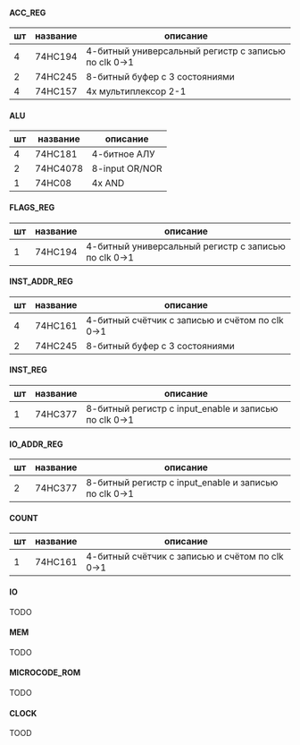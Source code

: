 #### ACC_REG
| шт  | название | описание                                             |
| --- | -------- | ---------------------------------------------------- |
| 4   | 74HC194  | 4-битный универсальный регистр с записью по clk 0->1 |
| 2   | 74HC245  | 8-битный буфер с 3 состояниями                       |
| 4   | 74HC157  | 4x мультиплексор 2-1                                 |

#### ALU
| шт  | название | описание       |
| --- | -------- | -------------- |
| 4   | 74HC181  | 4-битное АЛУ   |
| 2   | 74HC4078 | 8-input OR/NOR |
| 1   | 74HC08   | 4x AND         |

#### FLAGS_REG
| шт  | название | описание                                             |
| --- | -------- | ---------------------------------------------------- |
| 1   | 74HC194  | 4-битный универсальный регистр с записью по clk 0->1 |

#### INST_ADDR_REG
| шт  | название | описание                                        |
| --- | -------- | ----------------------------------------------- |
| 4   | 74HC161  | 4-битный счётчик с записью и счётом по clk 0->1 |
| 2   | 74HC245  | 8-битный буфер с 3 состояниями                  |

#### INST_REG
| шт  | название | описание                                              |
| --- | -------- | ----------------------------------------------------- |
| 1   | 74HC377  | 8-битный регистр с input_enable и записью по clk 0->1 |

#### IO_ADDR_REG
| шт  | название | описание                                              |
| --- | -------- | ----------------------------------------------------- |
| 2   | 74HC377  | 8-битный регистр с input_enable и записью по clk 0->1 |

#### COUNT
| шт  | название | описание                                        |
| --- | -------- | ----------------------------------------------- |
| 1   | 74HC161  | 4-битный счётчик с записью и счётом по clk 0->1 |

#### IO
TODO

#### MEM
TODO

#### MICROCODE_ROM
TODO

#### CLOCK
TOOD